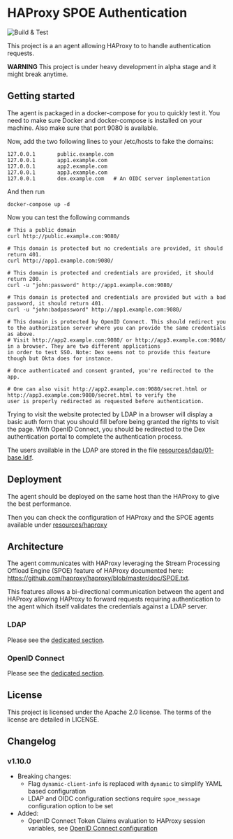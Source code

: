 # HAProxy SPOE Authentication

![Build & Test](https://github.com/criteo/haproxy-spoe-auth/workflows/Build%20&%20Test/badge.svg)

This project is a an agent allowing HAProxy to to handle authentication requests.

**WARNING** This project is under heavy development in alpha stage and it might break anytime.

## Getting started

The agent is packaged in a docker-compose for you to quickly test it. You need to make sure
Docker and docker-compose is installed on your machine. Also make sure that port 9080 is
available.

Now, add the two following lines to your /etc/hosts to fake the domains:

    127.0.0.1       public.example.com
    127.0.0.1       app1.example.com
    127.0.0.1       app2.example.com
    127.0.0.1       app3.example.com
    127.0.0.1       dex.example.com   # An OIDC server implementation

And then run

    docker-compose up -d

Now you can test the following commands

    # This a public domain
    curl http://public.example.com:9080/

    # This domain is protected but no credentials are provided, it should return 401.
    curl http://app1.example.com:9080/

    # This domain is protected and credentials are provided, it should return 200.
    curl -u "john:password" http://app1.example.com:9080/

    # This domain is protected and credentials are provided but with a bad password, it should return 401.
    curl -u "john:badpassword" http://app1.example.com:9080/

    # This domain is protected by OpenID Connect. This should redirect you to the authorization server where you can provide the same credentials as above.
    # Visit http://app2.example.com:9080/ or http://app3.example.com:9080/ in a browser. They are two different applications
    in order to test SSO. Note: Dex seems not to provide this feature though but Okta does for instance.

    # Once authenticated and consent granted, you're redirected to the app.

    # One can also visit http://app2.example.com:9080/secret.html or http://app3.example.com:9080/secret.html to verify the
    user is properly redirected as requested before authentication.

Trying to visit the website protected by LDAP in a browser will display a basic auth form that you should fill
before being granted the rights to visit the page. With OpenID Connect, you should be redirected to the Dex
authentication portal to complete the authentication process.

The users available in the LDAP are stored in the file [resources/ldap/01-base.ldif](./resources/ldap/01-base.ldif).

## Deployment

The agent should be deployed on the same host than the HAProxy to give the best performance.

Then you can check the configuration of HAProxy and the SPOE agents available under [resources/haproxy](./resources/haproxy)

## Architecture

The agent communicates with HAProxy leveraging the Stream Processing Offload Engine (SPOE) feature
of HAProxy documented here: https://github.com/haproxy/haproxy/blob/master/doc/SPOE.txt.

This features allows a bi-directional communication between the agent and HAProxy allowing HAProxy
to forward requests requiring authentication to the agent which itself validates the credentials
against a LDAP server.

### LDAP

Please see the [dedicated section](./docs/ldap.md).

### OpenID Connect

Please see the [dedicated section](./docs/openidconnect.md).

## License

This project is licensed under the Apache 2.0 license. The terms of the license are detailed in LICENSE.

## Changelog

### v1.10.0

- Breaking changes:
  - Flag `dynamic-client-info` is replaced with `dynamic` to simplify YAML based configuration
  - LDAP and OIDC configuration sections require `spoe_message` configuration option to be set
- Added:
  - OpenID Connect Token Claims evaluation to HAProxy session variables, see [OpenID Connect configuration](docs/openidconnect.md)